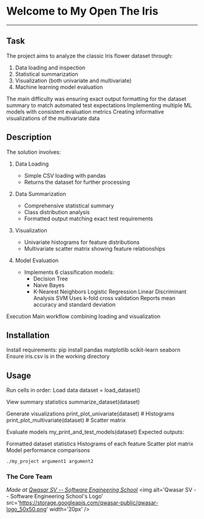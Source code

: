 # Welcome to My Open The Iris
***

## Task
The project aims to analyze the classic Iris flower dataset through:
1. Data loading and inspection
2. Statistical summarization
3. Visualization (both univariate and multivariate)
4. Machine learning model evaluation

The main difficulty was ensuring exact output formatting for the dataset summary to match automated test expectations
Implementing multiple ML models with consistent evaluation metrics
Creating informative visualizations of the multivariate data

## Description
The solution involves:
1. Data Loading
   - Simple CSV loading with pandas
   - Returns the dataset for further processing

2. Data Summarization
   - Comprehensive statistical summary
   - Class distribution analysis
   - Formatted output matching exact test requirements

3. Visualization
   - Univariate histograms for feature distributions
   - Multivariate scatter matrix showing feature relationships

4. Model Evaluation
   - Implements 6 classification models:
     - Decision Tree
     - Naive Bayes
     - K-Nearest Neighbors
    Logistic Regression
    Linear Discriminant Analysis
    SVM
   Uses k-fold cross validation
   Reports mean accuracy and standard deviation

  Execution
   Main workflow combining loading and visualization

## Installation
Install requirements:
pip install pandas matplotlib scikit-learn seaborn
Ensure iris.csv is in the working directory

## Usage
Run cells in order:
Load data
dataset = load_dataset()

View summary statistics
summarize_dataset(dataset)

Generate visualizations
print_plot_univariate(dataset)  # Histograms
print_plot_multivariate(dataset)  # Scatter matrix

Evaluate models
my_print_and_test_models(dataset)
Expected outputs:

Formatted dataset statistics
Histograms of each feature
Scatter plot matrix
Model performance comparisons
```
./my_project argument1 argument2
```

### The Core Team


<span><i>Made at <a href='https://qwasar.io'>Qwasar SV -- Software Engineering School</a></i></span>
<span><img alt='Qwasar SV -- Software Engineering School's Logo' src='https://storage.googleapis.com/qwasar-public/qwasar-logo_50x50.png' width='20px' /></span>
